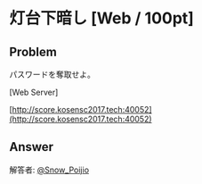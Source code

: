 # 灯台下暗し [Web / 100pt]

## Problem

パスワードを奪取せよ。

[Web Server]

[http://score.kosensc2017.tech:40052](http://score.kosensc2017.tech:40052)

## Answer

解答者: [@Snow_Poijio](https://twitter.com/Snow_Poijio)

